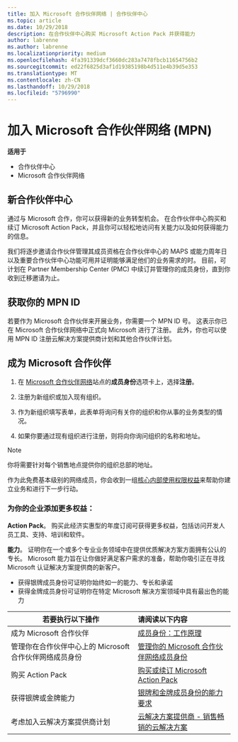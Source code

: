 ```yaml
---
title: 加入 Microsoft 合作伙伴网络 | 合作伙伴中心
ms.topic: article
ms.date: 10/29/2018
description: 在合作伙伴中心购买 Microsoft Action Pack 并获得能力
author: labrenne
ms.author: labrenne
ms.localizationpriority: medium
ms.openlocfilehash: 4fa391339dcf3660dc283a7478fbcb11654756b2
ms.sourcegitcommit: ed22f6825d3af1d19385198b4d511e4b39d5e353
ms.translationtype: MT
ms.contentlocale: zh-CN
ms.lasthandoff: 10/29/2018
ms.locfileid: "5796990"
---
```

# <a name="join-the-microsoft-partner-network-mpn"></a>加入 Microsoft 合作伙伴网络 (MPN)

**适用于**

-  合作伙伴中心
-  Microsoft 合作伙伴网络

## <a name="new-to-the-partner-center"></a>新合作伙伴中心

 通过与 Microsoft 合作，你可以获得新的业务转型机会。 在合作伙伴中心购买和续订 Microsoft Action Pack，并且你可以轻松地访问有关能力以及如何获得能力的信息。

 我们将逐步邀请合作伙伴管理其成员资格在合作伙伴中心的 MAPS 或能力周年日以及重要合作伙伴中心功能可用并证明能够满足他们的业务需求的时。  目前，可计划在 Partner Membership Center (PMC) 中续订并管理你的成员身份，直到你收到迁移邀请为止。

## <a name="get-your-mpn-id"></a>获取你的 MPN ID

若要作为 Microsoft 合作伙伴来开展业务，你需要一个 MPN ID 号。 这表示你已在 Microsoft 合作伙伴网络中正式向 Microsoft 进行了注册。 此外，你也可以使用 MPN ID 注册云解决方案提供商计划和其他合作伙伴计划。  

## <a name="become-a-microsoft-partner"></a>成为 Microsoft 合作伙伴

1.  在 [Microsoft 合作伙伴网络](https://partner.microsoft.com/en-us/membership)站点的**成员身份**选项卡上，选择**注册**。 

2.  注册为新组织或加入现有组织。

3.  作为新组织填写表单，此表单将询问有关你的组织和你从事的业务类型的情况。

4.  如果你要通过现有组织进行注册，则将向你询问组织的名称和地址。

> [!NOTE]  
>  你将需要针对每个销售地点提供你的组织总部的地址。

作为此免费基本级别的网络成员，你会收到一组[核心内部使用权限权益](https://partner.microsoft.com/membership/core-benefits)来帮助你建立业务和进行下一步行动。 

### <a name="add-additional-benefits-to-your-business"></a>为你的企业添加更多权益： 

**Action Pack**。 购买此经济实惠型的年度订阅可获得更多权益，包括访问开发人员工具、支持、培训和软件。

**能力**。 证明你在一个或多个专业业务领域中在提供优质解决方案方面拥有公认的专长。 Microsoft 能力旨在让你做好满足客户需求的准备，帮助你吸引正在寻找 Microsoft 认证解决方案提供商的新客户。 

- 获得银牌成员身份可证明你始终如一的能力、专长和承诺
- 获得金牌成员身份可证明你在特定 Microsoft 解决方案领域中具有最出色的能力

|**若要执行以下操作**   |**请阅读以下内容**   |
|------------------|:---------------|
|成为 Microsoft 合作伙伴|[成员身份：工作原理](https://partner.microsoft.com/membership/how-it-works)|
管理你在合作伙伴中心上的 Microsoft 合作伙伴网络成员身份   |[管理你的 Microsoft 合作伙伴网络成员身份](mpn-overview.md)
|购买 Action Pack   |[购买或续订 Microsoft Action Pack](https://msdn.microsoft.com/partner-center/mpn-get-action-pack)|
|获得银牌或金牌能力   |[银牌和金牌成员身份的能力要求](https://msdn.microsoft.com/en-us/partner-center/learn-about-competencies)|
|考虑加入云解决方案提供商计划|[云解决方案提供商 - 销售畅销的云解决方案](csp-overview.md)|
